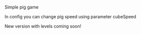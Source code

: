Simple pig game

In config you can change pig speed using parameter cubeSpeed

New version with levels coming soon!
